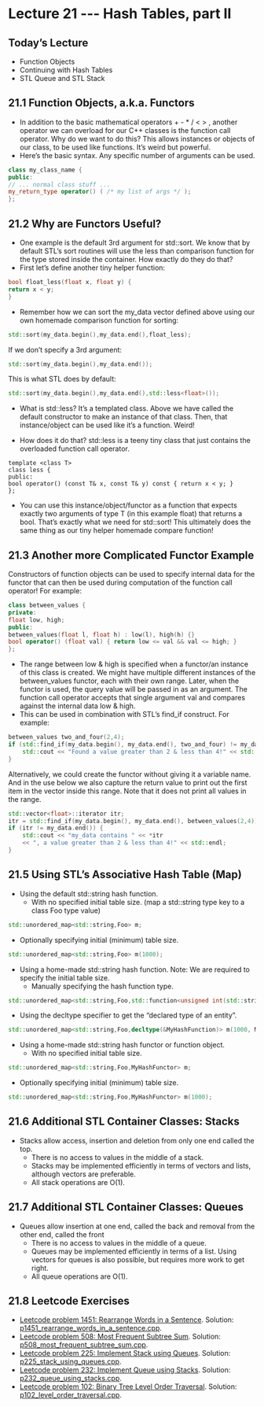 # Lecture 21 --- Hash Tables, part II

## Today’s Lecture

- Function Objects
- Continuing with Hash Tables
- STL Queue and STL Stack

## 21.1 Function Objects, a.k.a. Functors

- In addition to the basic mathematical operators + - * / < > , another operator we can overload for our C++
classes is the function call operator.
 Why do we want to do this? This allows instances or objects of our class, to be used like functions. It’s weird
but powerful.
- Here’s the basic syntax. Any specific number of arguments can be used.

```cpp
class my_class_name {
public:
// ... normal class stuff ...
my_return_type operator() ( /* my list of args */ );
};
```

## 21.2 Why are Functors Useful?

- One example is the default 3rd argument for std::sort. We know that by default STL’s sort routines will use
the less than comparison function for the type stored inside the container. How exactly do they do that?
- First let’s define another tiny helper function:

```cpp
bool float_less(float x, float y) {
return x < y;
}
```

- Remember how we can sort the my_data vector defined above using our own homemade comparison function
for sorting:

```cpp
std::sort(my_data.begin(),my_data.end(),float_less);
```

If we don’t specify a 3rd argument:

```cpp
std::sort(my_data.begin(),my_data.end());
```

This is what STL does by default:

```cpp
std::sort(my_data.begin(),my_data.end(),std::less<float>());
```

- What is std::less? It’s a templated class. Above we have called the default constructor to make an instance
of that class. Then, that instance/object can be used like it’s a function. Weird!

- How does it do that? std::less is a teeny tiny class that just contains the overloaded function call operator.

```
template <class T>
class less {
public:
bool operator() (const T& x, const T& y) const { return x < y; }
};
```

- You can use this instance/object/functor as a function that expects exactly two arguments of type T (in this
example float) that returns a bool. That’s exactly what we need for std::sort! This ultimately does the
same thing as our tiny helper homemade compare function!

## 21.3 Another more Complicated Functor Example

Constructors of function objects can be used to specify internal data for the functor that can then be used
during computation of the function call operator! For example:

```cpp
class between_values {
private:
float low, high;
public:
between_values(float l, float h) : low(l), high(h) {}
bool operator() (float val) { return low <= val && val <= high; }
};
```

- The range between low & high is specified when a functor/an instance of this class is created. We might
have multiple different instances of the between_values functor, each with their own range. Later, when the
functor is used, the query value will be passed in as an argument. The function call operator accepts that
single argument val and compares against the internal data low & high.
- This can be used in combination with STL’s find_if construct. For example:

```cpp
between_values two_and_four(2,4);
if (std::find_if(my_data.begin(), my_data.end(), two_and_four) != my_data.end()) {
	std::cout << "Found a value greater than 2 & less than 4!" << std::endl;
}
```
 Alternatively, we could create the functor without giving it a variable name. And in the use below we also
capture the return value to print out the first item in the vector inside this range. Note that it does not print
all values in the range.

```cpp
std::vector<float>::iterator itr;
itr = std::find_if(my_data.begin(), my_data.end(), between_values(2,4));
if (itr != my_data.end()) {
	std::cout << "my_data contains " << *itr
	<< ", a value greater than 2 & less than 4!" << std::endl;
}
```

## 21.5 Using STL’s Associative Hash Table (Map)

- Using the default std::string hash function.
  - With no specified initial table size. (map a std::string type key to a class Foo type value)
```cpp
std::unordered_map<std::string,Foo> m;
```
  - Optionally specifying initial (minimum) table size.
```cpp
std::unordered_map<std::string,Foo> m(1000);
```
- Using a home-made std::string hash function. Note: We are required to specify the initial table size.
  - Manually specifying the hash function type.
```cpp
std::unordered_map<std::string,Foo,std::function<unsigned int(std::string)> > m(1000, MyHashFunction);
```
  - Using the decltype specifier to get the “declared type of an entity”.
```cpp
std::unordered_map<std::string,Foo,decltype(&MyHashFunction)> m(1000, MyHashFunction);
```
- Using a home-made std::string hash functor or function object.
  - With no specified initial table size.
```cpp
std::unordered_map<std::string,Foo,MyHashFunctor> m;
```
  - Optionally specifying initial (minimum) table size.
```cpp
std::unordered_map<std::string,Foo,MyHashFunctor> m(1000);
```

## 21.6 Additional STL Container Classes: Stacks

<!--We’ve studied STL vectors, lists, maps, and sets. These data structures provide a wide range of flexibility in
terms of operations. One way to obtain computational efficiency is to consider a simplified set of operations or
functionality.-->
<!-- For example, with a hash table we give up the notion of a sorted table and gain in find, insert, & erase efficiency.-->

- Stacks allow access, insertion and deletion from only one end called the top.
  - There is no access to values in the middle of a stack.
  - Stacks may be implemented efficiently in terms of vectors and lists, although vectors are preferable.
  - All stack operations are O(1).

## 21.7 Additional STL Container Classes: Queues

- Queues allow insertion at one end, called the back and removal from the other end, called the front
  - There is no access to values in the middle of a queue.
  - Queues may be implemented efficiently in terms of a list. Using vectors for queues is also possible,
but requires more work to get right.
  - All queue operations are O(1).

## 21.8 Leetcode Exercises

- [Leetcode problem 1451: Rearrange Words in a Sentence](https://leetcode.com/problems/rearrange-words-in-a-sentence/). Solution: [p1451_rearrange_words_in_a_sentence.cpp](../../leetcode/p1451_rearrange_words_in_a_sentence.cpp).
- [Leetcode problem 508: Most Frequent Subtree Sum](https://leetcode.com/problems/most-frequent-subtree-sum/). Solution: [p508_most_frequent_subtree_sum.cpp](../../leetcode/p508_most_frequent_subtree_sum.cpp).
- [Leetcode problem 225: Implement Stack using Queues](https://leetcode.com/problems/implement-stack-using-queues/). Solution: [p225_stack_using_queues.cpp](../../leetcode/p225_stack_using_queues.cpp).
- [Leetcode problem 232: Implement Queue using Stacks](https://leetcode.com/problems/implement-queue-using-stacks/). Solution: [p232_queue_using_stacks.cpp](../../leetcode/p232_queue_using_stacks.cpp).
- [Leetcode problem 102: Binary Tree Level Order Traversal](https://leetcode.com/problems/binary-tree-level-order-traversal/). Solution: [p102_level_order_traversal.cpp](../../leetcode/p102_level_order_traversal.cpp).
